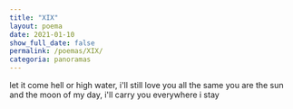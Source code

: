 ```yaml
---
title: "XIX"
layout: poema
date: 2021-01-10
show_full_date: false
permalink: /poemas/XIX/
categoria: panoramas
---
```

let it come hell or high water,
i'll still love you all the same
you are the sun and the moon of my day,
i'll carry you everywhere i stay
